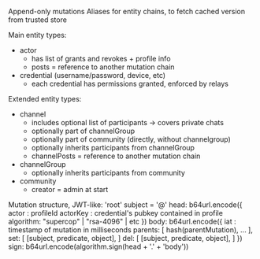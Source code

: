 Append-only mutations
Aliases for entity chains, to fetch cached version from trusted store

Main entity types:
  - actor
    - has list of grants and revokes + profile info
    - posts = reference to another mutation chain
  - credential (username/password, device, etc)
    - each credential has permissions granted, enforced by relays

Extended entity types:
  - channel
    - includes optional list of participants -> covers private chats
    - optionally part of channelGroup
    - optionally part of community (directly, without channelgroup)
    - optionally inherits participants from channelGroup
    - channelPosts = reference to another mutation chain
  - channelGroup
    - optionally inherits participants from community
  - community
    - creator = admin at start

Mutation structure, JWT-like:
  'root' subject = '@'
  head: b64url.encode({
          actor    : profileId
          actorKey : credential's pubkey contained in profile
          algorithm: "supercop" | "rsa-4096" | etc
        })
  body: b64url.encode({
          iat    : timestamp of mutation in milliseconds
          parents: [
            hash(parentMutation),
            ...
          ],
          set: [
            [subject, predicate, object],
          ]
          del: [
            [subject, predicate, object],
          ]
        })
  sign: b64url.encode(algorithm.sign(head + '.' + 'body'))

